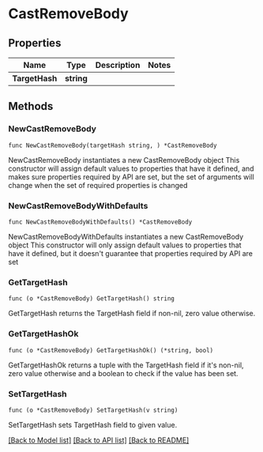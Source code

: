 # CastRemoveBody

## Properties

Name | Type | Description | Notes
------------ | ------------- | ------------- | -------------
**TargetHash** | **string** |  | 

## Methods

### NewCastRemoveBody

`func NewCastRemoveBody(targetHash string, ) *CastRemoveBody`

NewCastRemoveBody instantiates a new CastRemoveBody object
This constructor will assign default values to properties that have it defined,
and makes sure properties required by API are set, but the set of arguments
will change when the set of required properties is changed

### NewCastRemoveBodyWithDefaults

`func NewCastRemoveBodyWithDefaults() *CastRemoveBody`

NewCastRemoveBodyWithDefaults instantiates a new CastRemoveBody object
This constructor will only assign default values to properties that have it defined,
but it doesn't guarantee that properties required by API are set

### GetTargetHash

`func (o *CastRemoveBody) GetTargetHash() string`

GetTargetHash returns the TargetHash field if non-nil, zero value otherwise.

### GetTargetHashOk

`func (o *CastRemoveBody) GetTargetHashOk() (*string, bool)`

GetTargetHashOk returns a tuple with the TargetHash field if it's non-nil, zero value otherwise
and a boolean to check if the value has been set.

### SetTargetHash

`func (o *CastRemoveBody) SetTargetHash(v string)`

SetTargetHash sets TargetHash field to given value.



[[Back to Model list]](../README.md#documentation-for-models) [[Back to API list]](../README.md#documentation-for-api-endpoints) [[Back to README]](../README.md)


